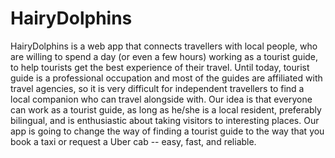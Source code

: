 # HairyDolphins

HairyDolphins is a web app that connects travellers with local people, who are willing to spend a day (or even a few hours) working as a tourist guide, to help tourists get the best experience of their travel. Until today, tourist guide is a professional occupation and most of the guides are affiliated with travel agencies, so it is very difficult for independent travellers to find a local companion who can travel alongside with. Our idea is that everyone can work as a tourist guide, as long as he/she is a local resident, preferably bilingual, and is enthusiastic about taking visitors to interesting places. Our app is going to change the way of finding a tourist guide to the way that you book a taxi or request a Uber cab -- easy, fast, and reliable.
